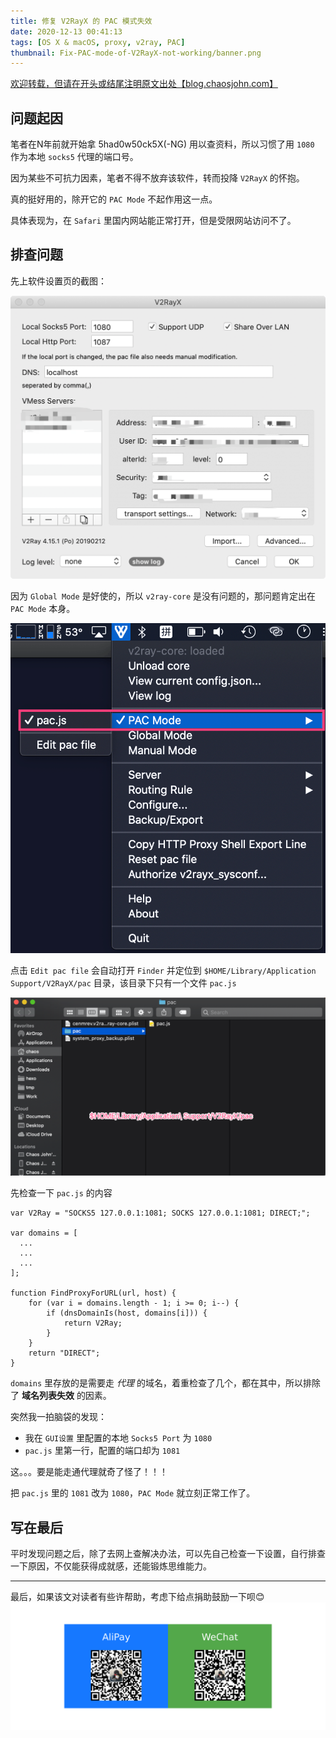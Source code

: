 ```yaml
---
title: 修复 V2RayX 的 PAC 模式失效
date: 2020-12-13 00:41:13
tags: [OS X & macOS, proxy, v2ray, PAC]
thumbnail: Fix-PAC-mode-of-V2RayX-not-working/banner.png
---
```


[欢迎转载，但请在开头或结尾注明原文出处【blog.chaosjohn.com】](https://blog.chaosjohn.com/Fix-PAC-mode-of-V2RayX-not-working.html)

## 问题起因
笔者在N年前就开始拿 5had0w50ck5X(-NG) 用以查资料，所以习惯了用 `1080` 作为本地 `socks5` 代理的端口号。

因为某些不可抗力因素，笔者不得不放弃该软件，转而投降 `V2RayX` 的怀抱。

真的挺好用的，除开它的 `PAC Mode` 不起作用这一点。

具体表现为，在 `Safari` 里国内网站能正常打开，但是受限网站访问不了。


## 排查问题
先上软件设置页的截图：

![V2Ray 设置](Fix-PAC-mode-of-V2RayX-not-working/preferences-of-v2rayx.png)

因为 `Global Mode` 是好使的，所以 `v2ray-core` 是没有问题的，那问题肯定出在 `PAC Mode` 本身。

![V2Ray 菜单下拉](Fix-PAC-mode-of-V2RayX-not-working/menu-dropdown-of-v2rayx.png)

点击 `Edit pac file` 会自动打开 `Finder` 并定位到 `$HOME/Library/Application Support/V2RayX/pac` 目录，该目录下只有一个文件 `pac.js`

![V2Ray pac 目录](Fix-PAC-mode-of-V2RayX-not-working/pac-dir-of-v2rayx.png)

先检查一下 `pac.js` 的内容
```
var V2Ray = "SOCKS5 127.0.0.1:1081; SOCKS 127.0.0.1:1081; DIRECT;";

var domains = [
  ...
  ...
  ...
];

function FindProxyForURL(url, host) {
    for (var i = domains.length - 1; i >= 0; i--) {
    	if (dnsDomainIs(host, domains[i])) {
            return V2Ray;
    	}
    }
    return "DIRECT";
}
```

`domains` 里存放的是需要走 *代理* 的域名，着重检查了几个，都在其中，所以排除了 **域名列表失效** 的因素。

突然我一拍脑袋的发现：

- 我在 `GUI设置` 里配置的本地 `Socks5 Port` 为 `1080`
- `pac.js` 里第一行，配置的端口却为 `1081`

这。。。要是能走通代理就奇了怪了！！！

把 `pac.js` 里的 `1081` 改为 `1080`，`PAC Mode` 就立刻正常工作了。

## 写在最后
平时发现问题之后，除了去网上查解决办法，可以先自己检查一下设置，自行排查一下原因，不仅能获得成就感，还能锻炼思维能力。

---

最后，如果该文对读者有些许帮助，考虑下给点捐助鼓励一下呗😊
![](hello-world/donate-me.png)